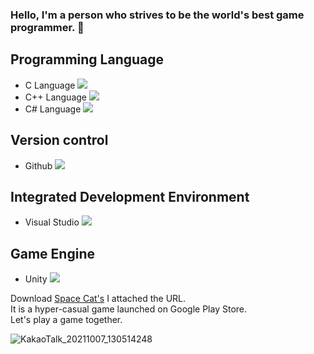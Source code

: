 ### Hello, I'm a person who strives to be the world's best game programmer. 👋

<!--
**Unity2033/Unity2033** is a ✨ _special_ ✨ repository because its `README.md` (this file) appears on your GitHub profile.

-->

## Programming Language

- C Language <img src="https://img.shields.io/badge/c-%234B275F.svg?style=for-the-badge&logo=C&logoColor=white">
- C++ Language <img src="https://img.shields.io/badge/c++-%2300599C.svg?style=for-the-badge&logo=c%2B%2B&logoColor=white">
- C# Language <img src="https://img.shields.io/badge/c%23-%23239120.svg?style=for-the-badge&logo=c-sharp&logoColor=white">

## Version control

- Github <img src="https://img.shields.io/badge/github-%23F05033.svg?style=for-the-badge&logo=github&logoColor=white">

## Integrated Development Environment

- Visual Studio <img src="https://img.shields.io/badge/Visual%20Studio-5C2D91.svg?style=for-the-badge&logo=visual-studio&logoColor=white">

## Game Engine

- Unity <img src="https://img.shields.io/badge/Unity-%23121011.svg?style=for-the-badge&logo=Unity&logoColor=white"> 


Download [Space Cat's](https://play.google.com/store/apps/details?id=com.Default.SpaceCats) I attached the URL.  \
It is a hyper-casual game launched on Google Play Store.\
Let's play a game together.

![KakaoTalk_20211007_130514248](https://user-images.githubusercontent.com/82032086/137689226-10cfda1d-9858-4843-877d-d958a94e2f37.png)
          

